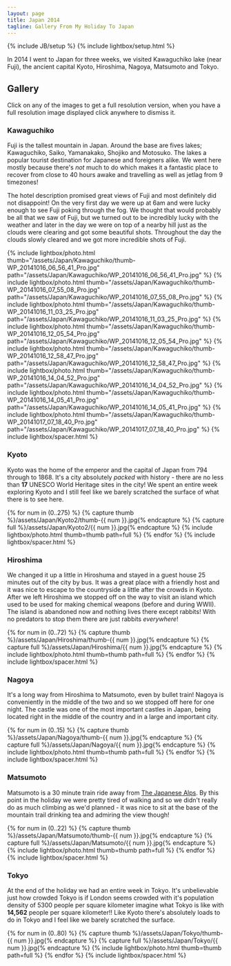 ```yaml
---
layout: page
title: Japan 2014
tagline: Gallery From My Holiday To Japan
---
```

{% include JB/setup %}
{% include lightbox/setup.html %}

In 2014 I went to Japan for three weeks, we visited Kawaguchiko lake (near Fuji), the ancient capital Kyoto, Hiroshima, Nagoya, Matsumoto and Tokyo.

## Gallery

Click on any of the images to get a full resolution version, when you have a full resolution image displayed click anywhere to dismiss it.

### Kawaguchiko

Fuji is the tallest mountain in Japan. Around the base are fives lakes; Kawaguchiko, Saiko, Yamanakako, Shojiko and Motosuko. The lakes a popular tourist destination for Japanese and foreigners alike. We went here mostly because there's *not* much to do which makes it a fantastic place to recover from close to 40 hours awake and travelling as well as jetlag from 9 timezones!

The hotel description promised great views of Fuji and most definitely did not disappoint! On the very first day we were up at 6am and were lucky enough to see Fuji poking through the fog. We thought that would probably be all that we saw of Fuji, but we turned out to be incredibly lucky with the weather and later in the day we were on top of a nearby hill just as the clouds were clearing and got some beautiful shots. Throughout the day the clouds slowly cleared and we got more incredible shots of Fuji.

{% include lightbox/photo.html thumb="/assets/Japan/Kawaguchiko/thumb-WP_20141016_06_56_41_Pro.jpg" path="/assets/Japan/Kawaguchiko/WP_20141016_06_56_41_Pro.jpg" %}
{% include lightbox/photo.html thumb="/assets/Japan/Kawaguchiko/thumb-WP_20141016_07_55_08_Pro.jpg" path="/assets/Japan/Kawaguchiko/WP_20141016_07_55_08_Pro.jpg" %}
{% include lightbox/photo.html thumb="/assets/Japan/Kawaguchiko/thumb-WP_20141016_11_03_25_Pro.jpg" path="/assets/Japan/Kawaguchiko/WP_20141016_11_03_25_Pro.jpg" %}
{% include lightbox/photo.html thumb="/assets/Japan/Kawaguchiko/thumb-WP_20141016_12_05_54_Pro.jpg" path="/assets/Japan/Kawaguchiko/WP_20141016_12_05_54_Pro.jpg" %}
{% include lightbox/photo.html thumb="/assets/Japan/Kawaguchiko/thumb-WP_20141016_12_58_47_Pro.jpg" path="/assets/Japan/Kawaguchiko/WP_20141016_12_58_47_Pro.jpg" %}
{% include lightbox/photo.html thumb="/assets/Japan/Kawaguchiko/thumb-WP_20141016_14_04_52_Pro.jpg" path="/assets/Japan/Kawaguchiko/WP_20141016_14_04_52_Pro.jpg" %}
{% include lightbox/photo.html thumb="/assets/Japan/Kawaguchiko/thumb-WP_20141016_14_05_41_Pro.jpg" path="/assets/Japan/Kawaguchiko/WP_20141016_14_05_41_Pro.jpg" %}
{% include lightbox/photo.html thumb="/assets/Japan/Kawaguchiko/thumb-WP_20141017_07_18_40_Pro.jpg" path="/assets/Japan/Kawaguchiko/WP_20141017_07_18_40_Pro.jpg" %}
{% include lightbox/spacer.html %}

### Kyoto

Kyoto was the home of the emperor and the capital of Japan from 794 through to 1868. It's a city absolutely *packed* with history - there are no less than **17** UNESCO World Heritage sites in the city! We spent an entire week exploring Kyoto and I still feel like we barely scratched the surface of what there is to see here.

{% for num in (0..275) %}
{% capture thumb %}/assets/Japan/Kyoto2/thumb-{{ num }}.jpg{% endcapture %}
{% capture full %}/assets/Japan/Kyoto2/{{ num }}.jpg{% endcapture %}
{% include lightbox/photo.html thumb=thumb path=full %}
{% endfor %}
{% include lightbox/spacer.html %}

### Hiroshima

We changed it up a little in Hiroshuma and stayed in a guest house 25 minutes out of the city by bus. It was a great place with a friendly host and it was nice to escape to the countryside a little after the crowds in Kyoto. After we left Hiroshima we stopped off on the way to visit an island which used to be used for making chemical weapons (before and during WWII). The island is abandoned now and nothing lives there except rabbits! With no predators to stop them there are just rabbits *everywhere*!

{% for num in (0..72) %}
{% capture thumb %}/assets/Japan/Hiroshima/thumb-{{ num }}.jpg{% endcapture %}
{% capture full %}/assets/Japan/Hiroshima/{{ num }}.jpg{% endcapture %}
{% include lightbox/photo.html thumb=thumb path=full %}
{% endfor %}
{% include lightbox/spacer.html %}

### Nagoya

It's a long way from Hiroshima to Matsumoto, even by bullet train! Nagoya is conveniently in the middle of the two and so we stopped off here for one night. The castle was one of the most important castles in Japan, being located right in the middle of the country and in a large and important city.

{% for num in (0..15) %}
{% capture thumb %}/assets/Japan/Nagoya/thumb-{{ num }}.jpg{% endcapture %}
{% capture full %}/assets/Japan/Nagoya/{{ num }}.jpg{% endcapture %}
{% include lightbox/photo.html thumb=thumb path=full %}
{% endfor %}
{% include lightbox/spacer.html %}

### Matsumoto

Matsumoto is a 30 minute train ride away from [The Japanese Alps](https://encrypted.google.com/maps/place/Japanese+Alps/data=!4m2!3m1!1s0x600291b57e334125:0xc184cab8126f1041!5m1!1e4?sa=X&ei=QZCEVML3GMjzUoiUhNgP&ved=0CB0Q8gEwAA). By this point in the holiday we were pretty tired of walking and so we didn't really do as much climbing as we'd planned - it was nice to sit at the base of the mountain trail drinking tea and admiring the view though!

{% for num in (0..22) %}
{% capture thumb %}/assets/Japan/Matsumoto/thumb-{{ num }}.jpg{% endcapture %}
{% capture full %}/assets/Japan/Matsumoto/{{ num }}.jpg{% endcapture %}
{% include lightbox/photo.html thumb=thumb path=full %}
{% endfor %}
{% include lightbox/spacer.html %}

### Tokyo

At the end of the holiday we had an entire week in Tokyo. It's unbelievable just how crowded Tokyo is if London seems crowded with it's population density of 5300 people per square kilometer imagine what Tokyo is like with **14,562** people per square kilometer!! Like Kyoto there's absolutely loads to do in Tokyo and I feel like we barely scratched the surface.

{% for num in (0..80) %}
{% capture thumb %}/assets/Japan/Tokyo/thumb-{{ num }}.jpg{% endcapture %}
{% capture full %}/assets/Japan/Tokyo/{{ num }}.jpg{% endcapture %}
{% include lightbox/photo.html thumb=thumb path=full %}
{% endfor %}
{% include lightbox/spacer.html %}